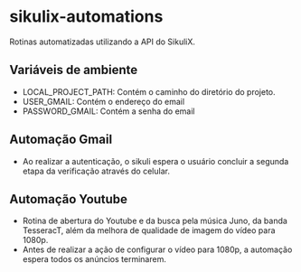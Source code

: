 # sikulix-automations
Rotinas automatizadas utilizando a API do SikuliX.

## Variáveis de ambiente
* LOCAL_PROJECT_PATH: Contém o caminho do diretório do projeto.
* USER_GMAIL: Contém o endereço do email
* PASSWORD_GMAIL: Contém a senha do email

## Automação Gmail
- Ao realizar a autenticação, o sikuli espera o usuário concluir a segunda etapa da verificação através do celular.


## Automação Youtube
- Rotina de abertura do Youtube e da busca pela música Juno, da banda TesseracT, além da melhora de qualidade de imagem do vídeo para 1080p.
- Antes de realizar a ação de configurar o vídeo para 1080p, a automação espera todos os anúncios terminarem.